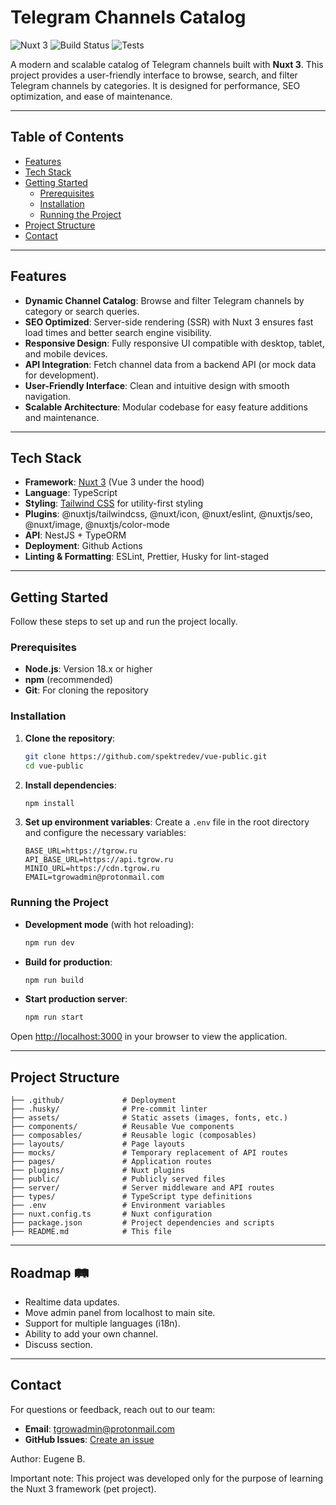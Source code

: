 # Telegram Channels Catalog

![Nuxt 3](https://img.shields.io/badge/Nuxt_3-00C58E?style=flat-square&logo=nuxt.js) ![Build Status](https://img.shields.io/badge/Build-Passing-brightgreen?style=flat-square) ![Tests](https://img.shields.io/badge/Tests-Planned-yellow?style=flat-square)

A modern and scalable catalog of Telegram channels built with **Nuxt 3**. This project provides a user-friendly interface to browse, search, and filter Telegram channels by categories. It is designed for performance, SEO optimization, and ease of maintenance.

---

## Table of Contents

- [Features](#features)
- [Tech Stack](#tech-stack)
- [Getting Started](#getting-started)
  - [Prerequisites](#prerequisites)
  - [Installation](#installation)
  - [Running the Project](#running-the-project)
- [Project Structure](#project-structure)
- [Contact](#contact)

---

## Features

- **Dynamic Channel Catalog**: Browse and filter Telegram channels by category or search queries.
- **SEO Optimized**: Server-side rendering (SSR) with Nuxt 3 ensures fast load times and better search engine visibility.
- **Responsive Design**: Fully responsive UI compatible with desktop, tablet, and mobile devices.
- **API Integration**: Fetch channel data from a backend API (or mock data for development).
- **User-Friendly Interface**: Clean and intuitive design with smooth navigation.
- **Scalable Architecture**: Modular codebase for easy feature additions and maintenance.

---

## Tech Stack

- **Framework**: [Nuxt 3](https://nuxt.com/) (Vue 3 under the hood)
- **Language**: TypeScript
- **Styling**: [Tailwind CSS](https://tailwindcss.com/) for utility-first styling
- **Plugins**: @nuxtjs/tailwindcss, @nuxt/icon, @nuxt/eslint, @nuxtjs/seo, @nuxt/image, @nuxtjs/color-mode
- **API**: NestJS + TypeORM
- **Deployment**: Github Actions
- **Linting & Formatting**: ESLint, Prettier, Husky for lint-staged

---

## Getting Started

Follow these steps to set up and run the project locally.

### Prerequisites

- **Node.js**: Version 18.x or higher
- **npm** (recommended)
- **Git**: For cloning the repository

### Installation

1. **Clone the repository**:
   ```bash
   git clone https://github.com/spektredev/vue-public.git
   cd vue-public
   ```

2. **Install dependencies**:
   ```bash
   npm install
   ```

3. **Set up environment variables**:
   Create a `.env` file in the root directory and configure the necessary variables:
   ```env
   BASE_URL=https://tgrow.ru
   API_BASE_URL=https://api.tgrow.ru
   MINIO_URL=https://cdn.tgrow.ru
   EMAIL=tgrowadmin@protonmail.com
   ```

### Running the Project

- **Development mode** (with hot reloading):
  ```bash
  npm run dev
  ```

- **Build for production**:
  ```bash
  npm run build
  ```

- **Start production server**:
  ```bash
  npm run start
  ```

Open [http://localhost:3000](http://localhost:3000) in your browser to view the application.

---

## Project Structure

```plaintext
├── .github/             # Deployment
├── .husky/              # Pre-commit linter
├── assets/              # Static assets (images, fonts, etc.)
├── components/          # Reusable Vue components
├── composables/         # Reusable logic (composables)
├── layouts/             # Page layouts
├── mocks/               # Temporary replacement of API routes
├── pages/               # Application routes
├── plugins/             # Nuxt plugins
├── public/              # Publicly served files
├── server/              # Server middleware and API routes
├── types/               # TypeScript type definitions
├── .env                 # Environment variables
├── nuxt.config.ts       # Nuxt configuration
├── package.json         # Project dependencies and scripts
├── README.md            # This file
```

---

## Roadmap 🛤️

- Realtime data updates.
- Move admin panel from localhost to main site.
- Support for multiple languages (i18n).
- Ability to add your own channel.
- Discuss section.

---

## Contact

For questions or feedback, reach out to our team:

- **Email**: tgrowadmin@protonmail.com
- **GitHub Issues**: [Create an issue](https://github.com/your-org/telegram-channels-catalog/issues)

Author: Eugene B.

Important note: This project was developed only for the purpose of learning the Nuxt 3 framework (pet project).
